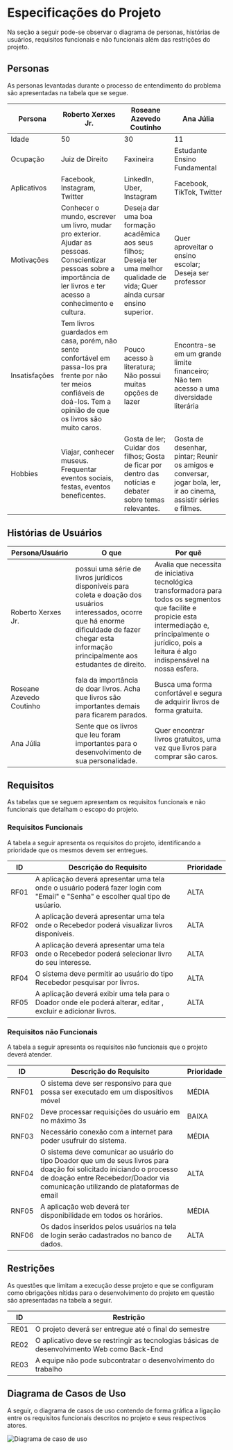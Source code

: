 # Especificações do Projeto

Na seção a seguir pode-se observar o diagrama de personas, histórias de usuários, requisitos funcionais e não funcionais além das restrições do projeto.

## Personas

As personas levantadas durante o processo de entendimento do problema são apresentadas na tabela que se segue.

| Persona     | Roberto Xerxes Jr. | Roseane Azevedo Coutinho | Ana Júlia                    |
|-------------|--------------------|--------------------------|------------------------------|
| Idade       | 50                 | 30                       | 11                           |
| Ocupação    | Juiz de Direito    | Faxineira                | Estudante Ensino Fundamental |
| Aplicativos | Facebook, Instagram, Twitter | LinkedIn, Uber, Instagram | Facebook, TikTok, Twitter
| Motivações  | Conhecer o mundo, escrever um livro, mudar pro exterior. Ajudar as pessoas. Conscientizar pessoas sobre a importância de ler livros e ter acesso a conhecimento e cultura.            | Deseja dar uma boa formação acadêmica aos seus filhos; Deseja ter uma melhor qualidade de vida; Quer ainda cursar ensino superior. |                                     Quer aproveitar o ensino escolar; Deseja ser professor |
| Insatisfações | Tem livros guardados em casa, porém, não sente confortável em passa-los pra frente por não ter meios confiáveis de doá-los. Tem a opinião de que os livros são muito caros.| Pouco acesso à literatura; Não possui muitas opções de lazer | Encontra-se em um grande limite financeiro; Não tem acesso a uma diversidade literária |
| Hobbies | Viajar, conhecer museus. Frequentar eventos sociais, festas, eventos beneficentes. | Gosta de ler; Cuidar dos filhos; Gosta de ficar por dentro das notícias e debater sobre temas relevantes. | Gosta de desenhar, pintar; Reunir os amigos e conversar, jogar bola, ler, ir ao cinema, assistir séries e filmes. |

## Histórias de Usuários

| Persona/Usuário          | O que | Por quê |
|--------------------------|-------|---------|
| Roberto Xerxes Jr.       | possui uma série de livros jurídicos disponíveis para coleta e doação dos usuários interessados, ocorre que há enorme dificuldade de fazer chegar esta informação principalmente aos estudantes de direito. | Avalia que necessita de iniciativa tecnológica transformadora para todos os segmentos que facilite e propicie esta intermediação e, principalmente o jurídico, pois a leitura é algo indispensável na nossa esfera. |
| Roseane Azevedo Coutinho | fala da importância de doar livros. Acha que livros são importantes demais para ficarem parados. | Busca uma forma confortável e segura de adquirir livros de forma gratuita. | 
| Ana Júlia                | Sente que os livros que leu foram importantes para o desenvolvimento de sua personalidade. | Quer encontrar livros gratuitos, uma vez que livros para comprar são caros. |

## Requisitos

As tabelas que se seguem apresentam os requisitos funcionais e não funcionais que detalham o escopo do projeto.

### Requisitos Funcionais

A tabela a seguir apresenta os requisitos do projeto, identificando a prioridade que os mesmos devem ser entregues.

|ID      | Descrição do Requisito  | Prioridade|
|--------|-------------------------|-----------|
|RF01   | A aplicação deverá apresentar uma tela onde o usuário poderá fazer login com "Email" e "Senha" e escolher qual tipo de usúario. |ALTA| 
|RF02   | A aplicação deverá apresentar uma tela onde o Recebedor poderá visualizar livros disponíveis. |ALTA|
|RF03   | A aplicação deverá apresentar uma tela onde o Recebedor poderá selecionar livro do seu interesse. |ALTA|
|RF04   | O sistema deve permitir ao usuário do tipo Recebedor pesquisar por livros. |ALTA|
|RF05   | A aplicação deverá exibir uma tela para o Doador onde ele poderá alterar, editar , excluir e adicionar livros. |ALTA|



### Requisitos não Funcionais
A tabela a seguir apresenta os requisitos não funcionais que o projeto deverá atender.

|ID     | Descrição do Requisito  |Prioridade |
|-------|-------------------------|-----------|
|RNF01| O sistema deve ser responsivo para que possa ser executado em um dispositivos móvel | MÉDIA | 
|RNF02| Deve processar requisições do usuário em no máximo 3s |  BAIXA | 
|RNF03| Necessário conexão com a internet para poder usufruir do sistema.| MÉDIA | 
|RNF04| O sistema deve comunicar ao usuário do tipo Doador que um de seus livros para doação foi solicitado iniciando o processo de doação entre Recebedor/Doador via comunicação utilizando de plataformas de email |ALTA|
|RNF05| A aplicação web deverá ter disponibilidade em todos os horários. |MÉDIA|
|RNF06|Os dados inseridos pelos usuários na tela de login serão cadastrados no banco de dados.|ALTA|

## Restrições

As questões que limitam a execução desse projeto e que se configuram como obrigações nítidas para o desenvolvimento do projeto em questão são apresentadas na tabela a seguir.

|ID   | Restrição                                             |
|-----|-------------------------------------------------------|
|RE01| O projeto deverá ser entregue até o final do semestre |
|RE02| O aplicativo deve se restringir as tecnologias básicas de desenvolvimento Web como Back-End|
|RE03| A equipe não pode subcontratar o desenvolvimento do trabalho|

## Diagrama de Casos de Uso

A seguir, o diagrama de casos de uso contendo de forma gráfica a ligação entre os requisitos funcionais descritos no projeto e seus respectivos atores.

![Diagrama de caso de uso](https://user-images.githubusercontent.com/44789183/226129811-83688997-a48d-42d4-b176-838d35282087.jpeg)


